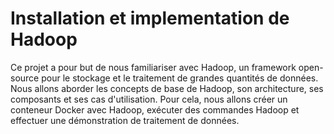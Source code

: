 # Installation et implementation de Hadoop

Ce projet a pour but de nous familiariser avec Hadoop, un framework open-source pour le stockage et le traitement de grandes quantités de données. 
Nous allons aborder les concepts de base de Hadoop, son architecture, ses composants et ses cas d'utilisation.
Pour cela, nous allons créer un conteneur Docker avec Hadoop, exécuter des commandes Hadoop et effectuer une démonstration de traitement de données.
